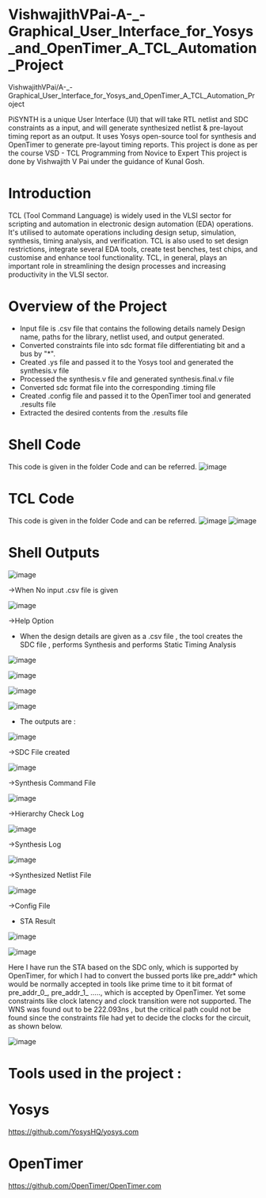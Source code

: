 # VishwajithVPai-A-_-Graphical_User_Interface_for_Yosys_and_OpenTimer_A_TCL_Automation_Project
VishwajithVPai/A-_-Graphical_User_Interface_for_Yosys_and_OpenTimer_A_TCL_Automation_Project

PiSYNTH is a unique User Interface (UI) that will take RTL netlist and SDC constraints as a input, and will generate synthesized netlist & pre-layout timing report as an output. It uses Yosys open-source tool for synthesis and OpenTimer to generate pre-layout timing reports.
This project is done as per the course VSD - TCL Programming from Novice to Expert This project is done by Vishwajith V Pai under the guidance of Kunal Gosh.

# Introduction
TCL (Tool Command Language) is widely used in the VLSI sector for scripting and automation in electronic design automation (EDA) operations.
It's utilised to automate operations including design setup, simulation, synthesis, timing analysis, and verification. 
TCL is also used to set design restrictions, integrate several EDA tools, create test benches, test chips, and customise and enhance tool functionality.
TCL, in general, plays an important role in streamlining the design processes and increasing productivity in the VLSI sector.

# Overview of the Project 
* Input file is .csv file that contains the following details namely Design name, paths for the library, netlist used, and output generated.
* Converted constraints file into sdc format file differentiating bit and a bus by "*".
* Created .ys file and passed it to the Yosys tool and generated the synthesis.v file
* Processed the synthesis.v file and generated synthesis.final.v file
* Converted sdc format file into the corresponding .timing file
* Created .config file and passed it to the OpenTimer tool and generated .results file
* Extracted the desired contents from the .results file

# Shell Code
This code is given in the folder Code and can be referred.
![image](https://github.com/VishwajithVPai/VishwajithVPai-A-_-Graphical_User_Interface_for_Yosys_and_OpenTimer_A_TCL_Automation_Project/assets/130815256/39d25ec2-8759-46a5-9802-f0885631d877)

# TCL Code 
This code is given in the folder Code and can be referred.
![image](https://github.com/VishwajithVPai/VishwajithVPai-A-_-Graphical_User_Interface_for_Yosys_and_OpenTimer_A_TCL_Automation_Project/assets/130815256/d23f76a7-6e6b-4745-a4b4-d4dfe955193b)
![image](https://github.com/VishwajithVPai/VishwajithVPai-A-_-Graphical_User_Interface_for_Yosys_and_OpenTimer_A_TCL_Automation_Project/assets/130815256/8bef1668-3842-4851-bae6-c7e1903b3d59)

# Shell Outputs
![image](https://github.com/VishwajithVPai/VishwajithVPai-A-_-Graphical_User_Interface_for_Yosys_and_OpenTimer_A_TCL_Automation_Project/assets/130815256/de526a6b-0333-47ea-9e76-3b115cbe015e)
                                               
->When No input .csv file is given

![image](https://github.com/VishwajithVPai/VishwajithVPai-A-_-Graphical_User_Interface_for_Yosys_and_OpenTimer_A_TCL_Automation_Project/assets/130815256/84a9c513-fd69-458a-8aff-04bc132f2f9a)

->Help Option

* When the design details are given as a .csv file , the tool creates the SDC file , performs Synthesis and performs Static Timing Analysis

![image](https://github.com/VishwajithVPai/VishwajithVPai-A-_-Graphical_User_Interface_for_Yosys_and_OpenTimer_A_TCL_Automation_Project/assets/130815256/abf1c584-a85d-4394-90a7-8e9d5e1ab46c)

![image](https://github.com/VishwajithVPai/VishwajithVPai-A-_-Graphical_User_Interface_for_Yosys_and_OpenTimer_A_TCL_Automation_Project/assets/130815256/5848d1d5-b105-4126-90e2-9e4d74be1ddb)

![image](https://github.com/VishwajithVPai/VishwajithVPai-A-_-Graphical_User_Interface_for_Yosys_and_OpenTimer_A_TCL_Automation_Project/assets/130815256/2f83f871-9f72-4b39-8228-df23008d6add)

![image](https://github.com/VishwajithVPai/VishwajithVPai-A-_-Graphical_User_Interface_for_Yosys_and_OpenTimer_A_TCL_Automation_Project/assets/130815256/9dcb1042-1773-42cd-8d2f-373c93995774)

* The outputs are :

![image](https://github.com/VishwajithVPai/VishwajithVPai-A-_-Graphical_User_Interface_for_Yosys_and_OpenTimer_A_TCL_Automation_Project/assets/130815256/2052abc4-7c8b-404e-bfe5-818f007b6297)

->SDC File created

![image](https://github.com/VishwajithVPai/VishwajithVPai-A-_-Graphical_User_Interface_for_Yosys_and_OpenTimer_A_TCL_Automation_Project/assets/130815256/4a7f734c-7d37-47a7-b1dd-475abe2219c7)

->Synthesis Command File

![image](https://github.com/VishwajithVPai/VishwajithVPai-A-_-Graphical_User_Interface_for_Yosys_and_OpenTimer_A_TCL_Automation_Project/assets/130815256/ac299b3c-2dd5-448f-a8d0-a1603808a2f0)

->Hierarchy Check Log 

![image](https://github.com/VishwajithVPai/VishwajithVPai-A-_-Graphical_User_Interface_for_Yosys_and_OpenTimer_A_TCL_Automation_Project/assets/130815256/8f8bfe28-2d42-4e89-bf44-200858bcc52c)

->Synthesis Log

![image](https://github.com/VishwajithVPai/VishwajithVPai-A-_-Graphical_User_Interface_for_Yosys_and_OpenTimer_A_TCL_Automation_Project/assets/130815256/52d0306d-8060-4025-9a80-ebc6e6bd6c90)

->Synthesized Netlist File

![image](https://github.com/VishwajithVPai/VishwajithVPai-A-_-Graphical_User_Interface_for_Yosys_and_OpenTimer_A_TCL_Automation_Project/assets/130815256/98e38722-b5c2-44e2-ba55-fffce34a37b8)

->Config File

* STA Result

![image](https://github.com/VishwajithVPai/VishwajithVPai-A-_-Graphical_User_Interface_for_Yosys_and_OpenTimer_A_TCL_Automation_Project/assets/130815256/6dc89b1c-af9c-4814-a689-40858f7af59f)

![image](https://github.com/VishwajithVPai/VishwajithVPai-A-_-Graphical_User_Interface_for_Yosys_and_OpenTimer_A_TCL_Automation_Project/assets/130815256/aff120ec-34c5-4014-95d8-8528d1a6d93e)

Here I have run the STA based on the SDC only, which is supported by OpenTimer, for which I had to convert the bussed ports like pre_addr* which would be normally accepted in tools like prime time to it bit format of pre_addr_0_, pre_addr_1_ ….., which is accepted by OpenTimer.
Yet some constraints like clock latency and clock transition were not supported.
The WNS was found out to be 222.093ns , but the critical path could not be found since the constraints file had yet to decide the clocks for the circuit, as shown below.

![image](https://github.com/VishwajithVPai/VishwajithVPai-A-_-Graphical_User_Interface_for_Yosys_and_OpenTimer_A_TCL_Automation_Project/assets/130815256/1540c28d-0e4c-45e5-a4ae-d0c1d33621e7)

# Tools used in the project :
# Yosys 
https://github.com/YosysHQ/yosys.com
# OpenTimer
https://github.com/OpenTimer/OpenTimer.com






















